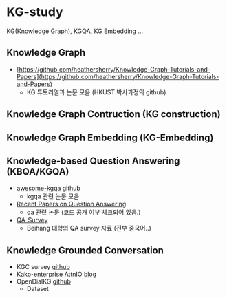 # KG-study
KG(Knowledge Graph), KGQA, KG Embedding ...


## Knowledge Graph
* [https://github.com/heathersherry/Knowledge-Graph-Tutorials-and-Papers](https://github.com/heathersherry/Knowledge-Graph-Tutorials-and-Papers)
  * KG 튜토리얼과 논문 모음 (HKUST 박사과정의 github)

## Knowledge Graph Contruction (KG construction)

## Knowledge Graph Embedding (KG-Embedding)

## Knowledge-based Question Answering (KBQA/KGQA)
* [awesome-kgqa github](https://github.com/BshoterJ/awesome-kgqa)
  * kgqa 관련 논문 모음
* [Recent Papers on Question Answering](https://www.paperdigest.org/2020/04/recent-papers-on-question-answering/)
  * qa 관련 논문 (코드 공개 여부 체크되어 있음.)
* [QA-Survey](https://github.com/BDBC-KG-NLP/QA-Survey)
  * Beihang 대학의 QA survey 자료 (전부 중국어..)

## Knowledge Grounded Conversation
* KGC survey [github](https://github.com/ChuanMeng/Knowldege-Grounded-Conversation)
* Kako-enterprise AttnIO [blog](https://tech-kakaoenterprise.tistory.com/95?fbclid=IwAR1i7cZazjYAbpoGl3I2ryM9dlKYeRsgb9VhzwQtJDr-ul25E53Xlcc5I48)
* OpenDialKG [github](https://github.com/facebookresearch/opendialkg)
  * Dataset
